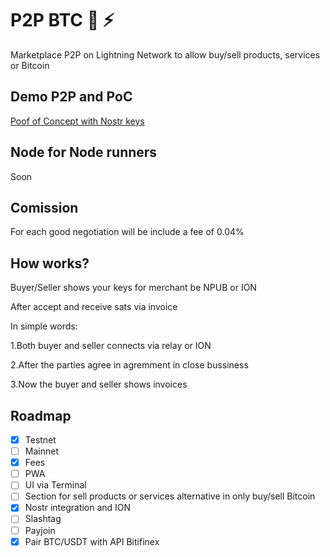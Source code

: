 # P2P BTC 🔑 ⚡

Marketplace P2P on Lightning Network to allow buy/sell products, services or Bitcoin

## Demo P2P and PoC

[Poof of Concept with Nostr keys](https://github.com/AreaLayer/P2PBTC-PoC)

## Node for Node runners

Soon 

## Comission

For each good negotiation will be include  a fee of 0.04% 

## How works? 

Buyer/Seller shows your keys for merchant be NPUB or ION

After accept and receive sats via invoice

In simple words:

1.Both buyer and seller connects via relay or ION

2.After the parties agree in agremment in close bussiness

3.Now the buyer and seller shows invoices

## Roadmap

- [X] Testnet
- [ ] Mainnet
- [X] Fees
- [ ] PWA
- [ ] UI via Terminal
- [ ] Section for sell products or services alternative in only buy/sell Bitcoin
- [x] Nostr integration and  ION
- [ ] Slashtag
- [ ] Payjoin
- [X] Pair BTC/USDT with API Bitifinex
